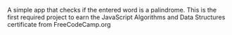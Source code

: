 A simple app that checks if the entered word is a palindrome.
This is the first required project to earn the JavaScript Algorithms and Data Structures certificate from FreeCodeCamp.org
